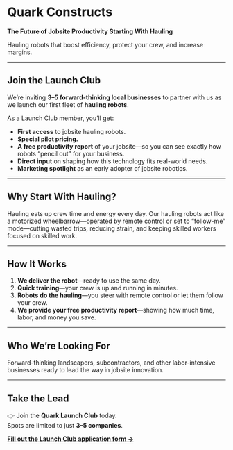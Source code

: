# Quark Constructs
**The Future of Jobsite Productivity Starting With Hauling**

Hauling robots that boost efficiency, protect your crew, and increase margins.

---

## Join the Launch Club
We’re inviting **3–5 forward-thinking local businesses** to partner with us as we launch our first fleet of **hauling robots**.

As a Launch Club member, you’ll get:  
- **First access** to jobsite hauling robots.  
- **Special pilot pricing.**  
- **A free productivity report** of your jobsite—so you can see exactly how robots “pencil out” for your business.  
- **Direct input** on shaping how this technology fits real-world needs.  
- **Marketing spotlight** as an early adopter of jobsite robotics.  

---

## Why Start With Hauling?
Hauling eats up crew time and energy every day. Our hauling robots act like a motorized wheelbarrow—operated by remote control or set to “follow-me” mode—cutting wasted trips, reducing strain, and keeping skilled workers focused on skilled work.

---

## How It Works
1. **We deliver the robot**—ready to use the same day.  
2. **Quick training**—your crew is up and running in minutes.  
3. **Robots do the hauling**—you steer with remote control or let them follow your crew.  
4. **We provide your free productivity report**—showing how much time, labor, and money you save.  

---

## Who We’re Looking For
Forward-thinking landscapers, subcontractors, and other labor-intensive businesses ready to lead the way in jobsite innovation.

---

## Take the Lead
👉 Join the **Quark Launch Club** today.  
Spots are limited to just **3–5 companies**.

[**Fill out the Launch Club application form →**](https://example.com/launch-form)
